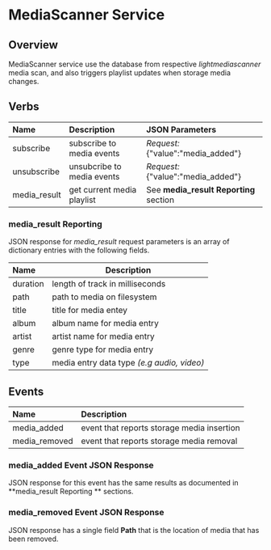 # MediaScanner Service

## Overview

MediaScanner service use the database from respective *lightmediascanner* media scan, and also
triggers playlist updates when storage media changes.

## Verbs

| Name           | Description                | JSON Parameters                        |
|:---------------|:---------------------------|:---------------------------------------|
| subscribe      | subscribe to media events  | *Request:* {"value":"media_added"}     |
| unsubscribe    | unsubcribe to media events | *Request:* {"value":"media_added"}     |
| media_result   | get current media playlist | See **media_result Reporting** section |

### media_result Reporting

JSON response for *media_result* request parameters is an array of dictionary entries
with the following fields.

| Name        | Description                                 |
|:------------|---------------------------------------------|
| duration    | length of track in milliseconds             |
| path        | path to media on filesystem                 |
| title       | title for media entey                       |
| album       | album name for media entry                  |
| artist      | artist name for media entry                 |
| genre       | genre type for media entry                  |
| type        | media entry data type *(e.g audio, video)*  |

## Events

| Name           | Description                                        |
|:---------------|:---------------------------------------------------|
| media_added    | event that reports storage media insertion         |
| media_removed  | event that reports storage media removal           |

### media_added Event JSON Response

JSON response for this event has the same results as documented in **media_result Reporting ** sections.

### media_removed Event JSON Response

JSON response has a single field **Path** that is the location of media that has been removed.
